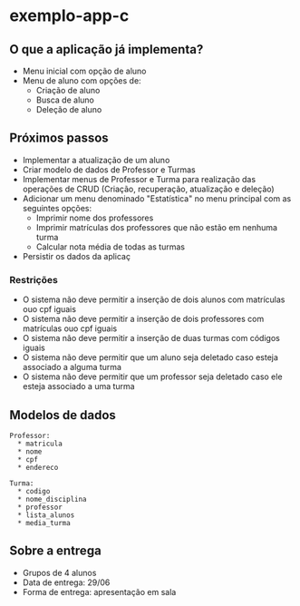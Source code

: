 # exemplo-app-c

## O que a aplicação já implementa?
* Menu inicial com opção de aluno
* Menu de aluno com opções de:
  * Criação de aluno
  * Busca de aluno
  * Deleção de aluno
## Próximos passos
* Implementar a atualização de um aluno
* Criar modelo de dados de Professor e Turmas
* Implementar menus de Professor e Turma para realização das operações de CRUD (Criação, recuperação, atualização e deleção)
* Adicionar um menu denominado "Estatística" no menu principal com as seguintes opções:
    * Imprimir nome dos professores
    * Imprimir matrículas dos professores que não estão em nenhuma turma
    * Calcular nota média de todas as turmas
* Persistir os dados da aplicaç

### Restrições
* O sistema não deve permitir a inserção de dois alunos com matrículas ouo cpf iguais
* O sistema não deve permitir a inserção de dois professores com matrículas ouo cpf iguais
* O sistema não deve permitir a inserção de duas turmas com códigos iguais
* O sistema não deve permitir que um aluno seja deletado caso esteja associado a alguma turma
* O sistema não deve permitir que um professor seja deletado caso ele esteja associado a uma turma





## Modelos de dados

```
Professor:
  * matricula
  * nome
  * cpf
  * endereco

Turma:
  * codigo
  * nome_disciplina
  * professor
  * lista_alunos
  * media_turma
```

## Sobre a entrega
* Grupos de 4 alunos
* Data de entrega: 29/06
* Forma de entrega: apresentação em sala
